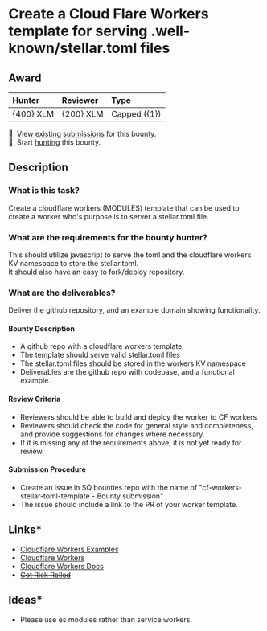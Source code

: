 # Create a Cloud Flare Workers template for serving .well-known/stellar.toml files
## Award
| Hunter | Reviewer | Type
| :- | :- | :-
| {400} XLM | {200} XLM | Capped ({1})

[//]: # (make sure to replace the file-name placeholders `<BOUNTY_FILE_NAME_NO_EXTENSION>`, `<BOUNTY_FILE_NAME_WITH_EXTENSION> and `<LEVEL>` in the next two lines with the respective values)
📜&nbsp; View [existing submissions](https://github.com/tyvdh/stellar-quest-bounties/issues?q=is%3Aissue+label%3Acf-workers-stellar-toml-template) for this bounty. \
🔵&nbsp; Start [hunting](https://github.com/tyvdh/stellar-quest-bounties/issues/new?assignees=&labels=&template=begin-the-hunt.yml&link=https://github.com/tyvdh/stellar-quest-bounties/blob/main/bounties/level-1/cf-workers-stellar-toml-template.md) this bounty.

## Description

### What is this task?

Create a cloudflare workers (MODULES) template that can be used to create a worker who's purpose is to server a stellar.toml file.

### What are the requirements for the bounty hunter?

This should utilize javascript to serve the toml and the cloudflare workers KV namespace to store the stellar.toml.  
It should also have an easy to fork/deploy repository.

### What are the deliverables?

Deliver the github repository, and an example domain showing functionality.

#### Bounty Description
  - A github repo with a cloudflare workers template.
  - The template should serve valid stellar.toml files
  - The stellar.toml files should be stored in the workers KV namespace
  - Deliverables are the github repo with codebase, and a functional example.

#### Review Criteria
  - Reviewers should be able to build and deploy the worker to CF workers
  - Reviewers should check the code for general style and completeness, and provide suggestions for changes where necessary.
  - If it is missing any of the requirements above, it is not yet ready for review.
  
#### Submission Procedure
  - Create an issue in SQ bounties repo with the name of "cf-workers-stellar-toml-template - Bounty submission"
  - The issue should include a link to the PR of your worker template.

## Links*
- [Cloudflare Workers Examples](#https://github.com/cloudflare/cloudflare-docs/tree/26f8bfc4bfd2e5127334e4a462342cd03148eaea/products/workers/src/content/examples)
- [Cloudflare Workers](#https://workers.cloudflare.com/)
- [Cloudflare Workers Docs](#https://developers.cloudflare.com/workers/)
- [~~Get Rick Rolled~~](https://youtu.be/dQw4w9WgXcQ)

## Ideas*
- Please use es modules rather than service workers.

